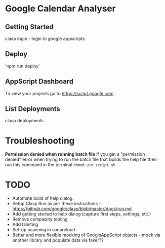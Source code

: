 # Google Calendar Analyser

## Getting Started

clasp login - login to google appscripts.

## Deploy

'npm run deploy'

## AppScript Dashboard

To view your projects go to https://script.google.com.

## List Deployments

clasp deployments

# Troubleshooting

**Permission denied when running batch file**
If you get a "permission denied" error when trying to run the batch file that builds the help file then run this command in the terminal `chmod u+x script.sh`

# TODO

- Automate build of help dialog.
- Setup Clasp Run as per these instructions - https://github.com/google/clasp/blob/master/docs/run.md
- Add getting started to help dialog (capture first steps, settings, etc.)
- Remove complexity tooling
- Add tslinting
- Set-up scanning in sonarcloud
- Better and more flexible mocking of GoogleAppScript objects - mock via another library and populate data via faker??
